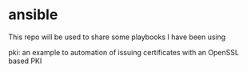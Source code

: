 # ansible
This repo will be used to share some playbooks I have been using

pki: an example to automation of issuing certificates with an OpenSSL based PKI
